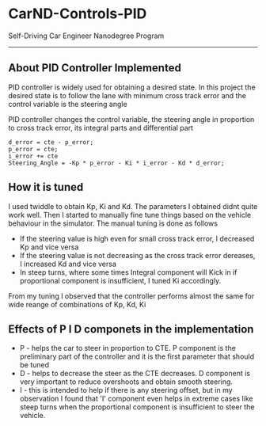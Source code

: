 # CarND-Controls-PID
Self-Driving Car Engineer Nanodegree Program

---

## About PID Controller Implemented
PID controller is widely used for obtaining a desired state. In this project the desired state is to follow the lane with minimum cross track error and the control variable is the steering angle

PID controller changes the control variable, the steering angle in proportion to cross track error, its integral parts and differential part


```
d_error = cte - p_error;
p_error = cte;
i_error += cte
Steering_Angle = -Kp * p_error - Ki * i_error - Kd * d_error;
```

## How it is tuned
I used twiddle to obtain Kp, Ki and Kd. The parameters I obtained didnt quite work well. Then I started to manually fine tune things based on the vehicle behaviour in the simulator. The manual tuning is done as follows

* If the steering value is high even for small cross track error, I decreased Kp and vice versa
* If the steering value is not decreasing as the cross track error dereases, I increased Kd and vice versa
* In steep turns, where some times Integral component will Kick in if proportional component is insufficient, I tuned Ki accordingly.

From my tuning I observed that the controller performs almost the same for wide reange of combinations of Kp, Kd, Ki

## Effects of P I D componets in the implementation

* P - helps the car to steer in proportion to CTE. P component is the preliminary part of the controller and it is the first parameter that should be tuned
* D - helps to decrease the steer as the CTE decreases. D component is very important to reduce overshoots and obtain smooth steering. 
* I - this is intended to help if there is any steering offset, but in my observation I found that 'I' component even helps in extreme cases like steep turns when the proportional component is insufficient to steer the vehicle. 



